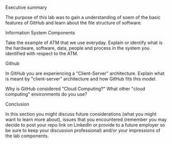Executive summary


The purpose of this lab was to gain a understanding of soem of the basic features of GitHub and learn about the file structure of software. 

Information System Components


Take the example of ATM that we use everyday. Explain or identify what is the hardware, software, data, people and process in the system you identified with respect to the ATM.

Github


In GitHub you are experiencing a "Client-Server" architecture. Explain what is meant by "client-server" architecture and how GitHub fits this model.



Why is GitHub considered "Cloud Computing?" What other "cloud computing" environments do you use?

Conclusion


In this section you might discuss future considerations (what you might want to learn more about), issues that you encountered (remember you may decide to post your repo link on LinkedIn or provide to a future employer so be sure to keep your discussion professional) and/or your impressions of the lab components.
